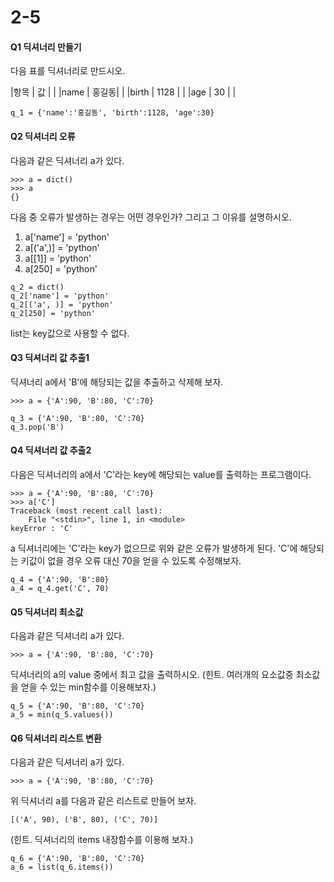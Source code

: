 # 2-5
#### Q1 딕셔너리 만들기
다음 표를 딕셔너리로 만드시오.


|항목  |    값 |
|
|name  | 홍길동|
|
|birth |  1128 |
|
|age   |   30  |
|

```
q_1 = {'name':'홍길동', 'birth':1128, 'age':30}
```

#### Q2 딕셔너리 오류
다음과 같은 딕셔너리 a가 있다.
```
>>> a = dict()
>>> a
{}
```
다음 중 오류가 발생하는 경우는 어떤 경우인가? 그리고 그 이유를 설명하시오.
1. a['name'] = 'python'
2. a[('a',)] = 'python'
3. a[[1]] = 'python'
4. a[250] = 'python'

```
q_2 = dict()
q_2['name'] = 'python'
q_2[('a', )] = 'python'
q_2[250] = 'python'
```
list는 key값으로 사용할 수 없다.

#### Q3 딕셔너리 값 추출1
딕셔너리 a에서 'B'에 해당되는 값을 추출하고 삭제해 보자.
```
>>> a = {'A':90, 'B':80, 'C':70}
```

```
q_3 = {'A':90, 'B':80, 'C':70}
q_3.pop('B')
```

#### Q4 딕셔너리 값 추출2
다음은 딕셔너리의 a에서 'C'라는 key에 해당되는 value를 출력하는 프로그램이다.
```
>>> a = {'A':90, 'B':80, 'C':70}
>>> a['C']
Traceback (most recent call last):
    File "<stdin>", line 1, in <module>
keyError : 'C'
```
a 딕셔너리에는 'C'라는 key가 없으므로 위와 같은 오류가 발생하게 된다. 'C'에 해당되는 키값이 없을 경우 오류 대신 70을 얻을 수 있도록 수정해보자.

```
q_4 = {'A':90, 'B':80}
a_4 = q_4.get('C', 70)
```

#### Q5 딕셔너리 최소값
다음과 같은 딕셔너리 a가 있다.
```
>>> a = {'A':90, 'B':80, 'C':70}
```
딕셔너리의 a의 value 중에서 최고 값을 출력하시오.
(힌트. 여러개의 요소값중 최소값을 얻을 수 있는 min함수를 이용해보자.)

```
q_5 = {'A':90, 'B':80, 'C':70}
a_5 = min(q_5.values())
```

#### Q6 딕셔너리 리스트 변환
다음과 같은 딕셔너리 a가 있다.
```
>>> a = {'A':90, 'B':80, 'C':70}
```
위 딕셔너리 a를 다음과 같은 리스트로 만들어 보자.
```
[('A', 90), ('B', 80), ('C', 70)]
```
(힌트. 딕셔너리의 items 내장함수를 이용해 보자.)

```
q_6 = {'A':90, 'B':80, 'C':70}
a_6 = list(q_6.items())
```
